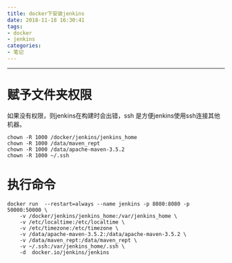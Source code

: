 ```yaml
---
title: docker下安装jenkins
date: 2018-11-18 16:30:41
tags:
- docker
- jenkins
categories:
- 笔记
---
```


----------


# 赋予文件夹权限  
如果没有权限，则jenkins在构建时会出错，ssh 是方便jenkins使用ssh连接其他机器。  

```  
chown -R 1000 /docker/jenkins/jenkins_home
chown -R 1000 /data/maven_rept
chown -R 1000 /data/apache-maven-3.5.2
chown -R 1000 ~/.ssh
```  

  
# 执行命令  
```  
docker run  --restart=always --name jenkins -p 8080:8080 -p 50000:50000 \
    -v /docker/jenkins/jenkins_home:/var/jenkins_home \
    -v /etc/localtime:/etc/localtime \
    -v /etc/timezone:/etc/timezone \
    -v /data/apache-maven-3.5.2:/data/apache-maven-3.5.2 \
    -v /data/maven_rept:/data/maven_rept \
    -v ~/.ssh:/var/jenkins_home/.ssh \
    -d  docker.io/jenkins/jenkins
```  
